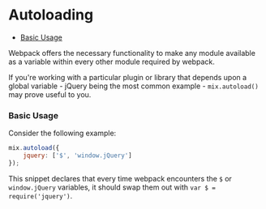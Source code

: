 # Autoloading

-   [Basic Usage](#basic-usage)

Webpack offers the necessary functionality to make any module available as a variable within every other module required by webpack.

If you're working with a particular plugin or library that depends upon a global variable - jQuery being the most common example - `mix.autoload()` may prove useful to you.

### Basic Usage

Consider the following example:

```js
mix.autoload({
    jquery: ['$', 'window.jQuery']
});
```

This snippet declares that every time webpack encounters the `$` or `window.jQuery` variables, it should swap them out with `var $ = require('jquery')`.
